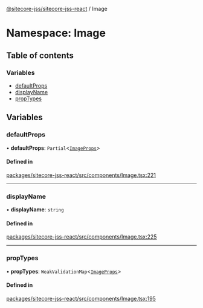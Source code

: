 [@sitecore-jss/sitecore-jss-react](../README.md) / Image

# Namespace: Image

## Table of contents

### Variables

- [defaultProps](Image.md#defaultprops)
- [displayName](Image.md#displayname)
- [propTypes](Image.md#proptypes)

## Variables

### defaultProps

• **defaultProps**: `Partial`\<[`ImageProps`](../interfaces/ImageProps.md)\>

#### Defined in

[packages/sitecore-jss-react/src/components/Image.tsx:221](https://github.com/Sitecore/jss/blob/34b9884ba/packages/sitecore-jss-react/src/components/Image.tsx#L221)

___

### displayName

• **displayName**: `string`

#### Defined in

[packages/sitecore-jss-react/src/components/Image.tsx:225](https://github.com/Sitecore/jss/blob/34b9884ba/packages/sitecore-jss-react/src/components/Image.tsx#L225)

___

### propTypes

• **propTypes**: `WeakValidationMap`\<[`ImageProps`](../interfaces/ImageProps.md)\>

#### Defined in

[packages/sitecore-jss-react/src/components/Image.tsx:195](https://github.com/Sitecore/jss/blob/34b9884ba/packages/sitecore-jss-react/src/components/Image.tsx#L195)
